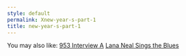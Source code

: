 ```yaml
---
style: default
permalink: Xnew-year-s-part-1
title: new-year-s-part-1
---
```

You may also like:
[953 Interview A](http://scp-wiki.net/953-interview-a)
[Lana Neal Sings the Blues](http://scp-wiki.net/lana-neal-sings-the-blues)